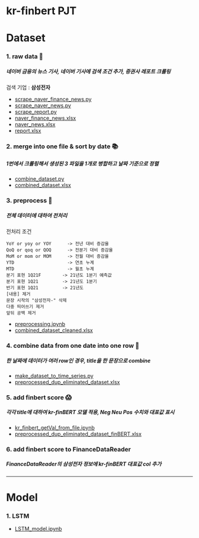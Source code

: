 # kr-finbert PJT

# Dataset
### 1. raw data 📄
##### 네이버 금융의 뉴스 기사, 네이버 기사에 검색 조건 추가, 증권사 레포트 크롤링
검색 기업 : **삼성전자**
* [scrape_naver_finance_news.py](https://github.com/SNU-dataproject/kr-finbert/blob/main/scrape_naver_finance_news.py)
* [scrape_naver_news.py](https://github.com/SNU-dataproject/kr-finbert/blob/main/scrape_naver_news.py)
* [scrape_report.py](https://github.com/SNU-dataproject/kr-finbert/blob/main/scrape_report.py)
* [naver_finance_news.xlsx](https://github.com/SNU-dataproject/kr-finbert/blob/main/datasets/naver_finance_news.xlsx)
* [naver_news.xlsx](https://github.com/SNU-dataproject/kr-finbert/blob/main/datasets/naver_news.xlsx)
* [report.xlsx](https://github.com/SNU-dataproject/kr-finbert/blob/main/datasets/report.xlsx)

### 2. merge into one file & sort by date 📚
##### 1번에서 크롤링해서 생성된 3 파일을 1개로 병합하고 날짜 기준으로 정렬
* [combine_dataset.py](https://github.com/SNU-dataproject/kr-finbert/blob/main/combine_dataset.py)
* [combined_dataset.xlsx](https://github.com/SNU-dataproject/kr-finbert/blob/main/datasets/combined_dataset.xlsx)

### 3. preprocess 📝
##### 전체 데이터에 대하여 전처리
전처리 조건
```
YoY or yoy or YOY      -> 전년 대비 증감율
QoQ or qoq or QOQ      -> 전분기 대비 증감율
MoM or mom or MOM      -> 전월 대비 증감율
YTD                    -> 연초 누계
MTD                    -> 월초 누계
분기 표현 1Q21F        -> 21년도 1분기 예측값
분기 표현 1Q21         -> 21년도 1분기
반기 표현 1Q21         -> 21년도 
[내용] 제거
문장 시작의 "삼성전자-" 삭제
다중 띄어쓰기 제거
앞뒤 공백 제거
```
* [preprocessing.ipynb](https://github.com/SNU-dataproject/kr-finbert/blob/main/preprocessing.ipynb)
* [combined_dataset_cleaned.xlsx](https://github.com/SNU-dataproject/kr-finbert/blob/main/datasets/combined_dataset_cleaned.xlsx)

### 4. combine data from one date into one row 📔
##### 한 날짜에 데이터가 여러 row인 경우, title을 한 문장으로 combine
* [make_dataset_to_time_series.py](https://github.com/SNU-dataproject/kr-finbert/blob/main/make_dataset_to_time_series.py)
* [preprocessed_dup_eliminated_dataset.xlsx](https://github.com/SNU-dataproject/kr-finbert/blob/main/datasets/preprocessed_dup_eliminated_dataset.xlsx)

### 5. add finbert score 😱
##### 각각 title에 대하여 kr-finBERT 모델 적용, Neg Neu Pos 수치와 대표값 표시
* [kr_finbert_getVal_from_file.ipynb](https://github.com/SNU-dataproject/kr-finbert/blob/main/kr_finbert_getVal_from_file.ipynb)
* [preprocessed_dup_eliminated_dataset_finBERT.xlsx](https://github.com/SNU-dataproject/kr-finbert/blob/main/datasets/preprocessed_dup_eliminated_dataset_finBERT.xlsx)

### 6. add finbert score to FinanceDataReader
##### FinanceDataReader의 삼성전자 정보에 kr-finBERT 대표값 col 추가

---

# Model
### 1. LSTM
* [LSTM_model.ipynb](https://github.com/SNU-dataproject/kr-finbert/blob/main/model/lstm_0609_v2.ipynb)
